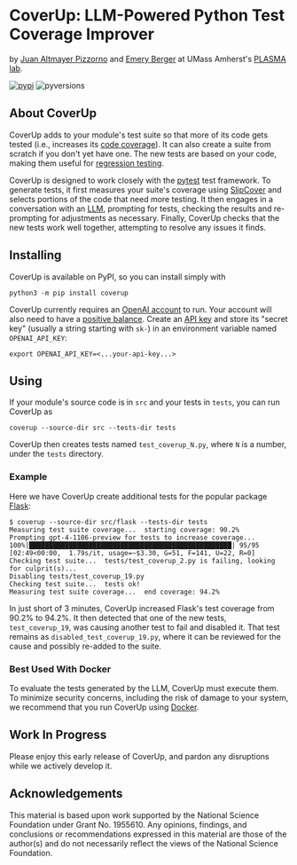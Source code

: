 # CoverUp: LLM-Powered Python Test Coverage Improver
by [Juan Altmayer Pizzorno](https://jaltmayerpizzorno.github.io) and [Emery Berger](https://emeryberger.com)
at UMass Amherst's [PLASMA lab](https://plasma-umass.org/).

[![pypi](https://img.shields.io/pypi/v/coverup?color=blue)](https://pypi.org/project/coverup/)
![pyversions](https://img.shields.io/pypi/pyversions/coverup)

## About CoverUp
CoverUp adds to your module's test suite so that more of its code gets tested
(i.e., increases its [code coverage](https://en.wikipedia.org/wiki/Code_coverage)).
It can also create a suite from scratch if you don't yet have one.
The new tests are based on your code, making them useful for [regression testing](https://en.wikipedia.org/wiki/Regression_testing).

CoverUp is designed to work closely with the [pytest](https://docs.pytest.org/en/latest/) test framework.
To generate tests, it first measures your suite's coverage using [SlipCover](https://github.com/plasma-umass/slipcover)
and selects portions of the code that need more testing.
It then engages in a conversation with an [LLM](https://en.wikipedia.org/wiki/Large_language_model),
prompting for tests, checking the results and re-prompting for adjustments as necessary.
Finally, CoverUp checks that the new tests work well together, attempting to resolve any issues it finds.

## Installing
CoverUp is available on PyPI, so you can install simply with
```shell
python3 -m pip install coverup
```

CoverUp currently requires an [OpenAI account](https://platform.openai.com/signup) to run.
Your account will also need to have a [positive balance](https://platform.openai.com/account/usage).
Create an [API key](https://platform.openai.com/api-keys) and store its "secret key" (usually a
string starting with `sk-`) in an environment variable named `OPENAI_API_KEY`:
```shell
export OPENAI_API_KEY=<...your-api-key...>
```

## Using
If your module's source code is in `src` and your tests in `tests`, you can run CoverUp as
```shell
coverup --source-dir src --tests-dir tests
```
CoverUp then creates tests named `test_coverup_N.py`, where `N` is a number, under the `tests` directory.

### Example
Here we have CoverUp create additional tests for the popular package [Flask](https://flask.palletsprojects.com/):
```
$ coverup --source-dir src/flask --tests-dir tests
Measuring test suite coverage...  starting coverage: 90.2%
Prompting gpt-4-1106-preview for tests to increase coverage...
100%|███████████████████████████████████████████████████| 95/95 [02:49<00:00,  1.79s/it, usage=~$3.30, G=51, F=141, U=22, R=0]
Checking test suite...  tests/test_coverup_2.py is failing, looking for culprit(s)...
Disabling tests/test_coverup_19.py
Checking test suite...  tests ok!
Measuring test suite coverage...  end coverage: 94.2%
```
In just short of 3 minutes, CoverUp increased Flask's test coverage from 90.2% to 94.2%.
It then detected that one of the new tests, `test_coverup_19`, was causing another test
to fail and disabled it.
That test remains as `disabled_test_coverup_19.py`, where it can be reviewed for the cause
and possibly re-added to the suite.

### Best Used With Docker
To evaluate the tests generated by the LLM, CoverUp must execute them.
To minimize security concerns, including the risk of damage to your system, we recommend
that you run CoverUp using [Docker](https://www.docker.com/).

## Work In Progress
Please enjoy this early release of CoverUp, and pardon any disruptions while we actively develop it.

## Acknowledgements
This material is based upon work supported by the National Science
Foundation under Grant No. 1955610. Any opinions, findings, and
conclusions or recommendations expressed in this material are those of
the author(s) and do not necessarily reflect the views of the National
Science Foundation.
